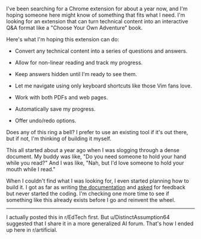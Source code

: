 I've been searching for a Chrome extension for about a year now, and I'm hoping someone here might know of something that fits what I need. I'm looking for an extension that can turn technical content into an interactive Q&A format like a "Choose Your Own Adventure" book.

Here's what I'm hoping this extension can do:

- Convert any technical content into a series of questions and answers.

- Allow for non-linear reading and track my progress.

- Keep answers hidden until I'm ready to see them.

- Let me navigate using only keyboard shortcuts like those Vim fans love.

- Work with both PDFs and web pages.

- Automatically save my progress.

- Offer undo/redo options.

Does any of this ring a bell? I prefer to use an existing tool if it's out there, but if not, I'm thinking of building it myself.

This all started about a year ago when I was slogging through a dense document. My buddy was like, "Do you need someone to hold your hand while you read?" And I was like, "Nah, but I'd love someone to hold your mouth while I read."

When I couldn't find what I was looking for, I even started planning how to build it. I got as far as writing [the documentation](https://github.com/8ta4/quest) and [asked](https://old.reddit.com/r/chrome_extensions/comments/1649r0k/seeking_feedback_for_quest_a_chrome_extension_for/) for feedback but never started the coding. I'm checking one more time to see if something like this already exists before I go and reinvent the wheel.

---

I actually posted this in r/EdTech first. But u/DistinctAssumption64 suggested that I share it in a more generalized AI forum. That's how I ended up here in r/artificial.
